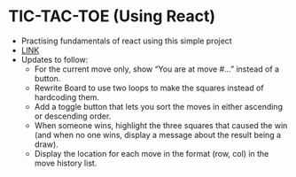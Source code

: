 # TIC-TAC-TOE (Using React)
- Practising fundamentals of react using this simple project
- [LINK](https://tic-tac-toe-779.pages.dev/)
- Updates to follow:
    - For the current move only, show “You are at move #…” instead of a button.
    - Rewrite Board to use two loops to make the squares instead of hardcoding them.
    - Add a toggle button that lets you sort the moves in either ascending or descending order.
    - When someone wins, highlight the three squares that caused the win (and when no one wins, display a message about the result being a draw).
    - Display the location for each move in the format (row, col) in the move history list.